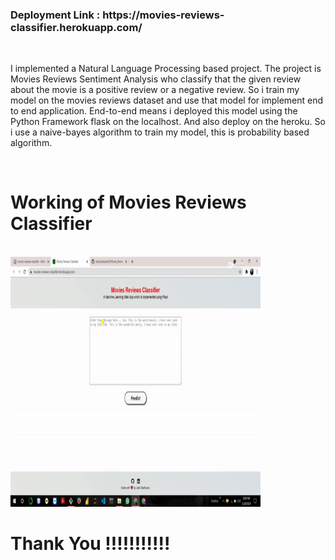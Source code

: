 

<h3> Deployment Link : https://movies-reviews-classifier.herokuapp.com/ </h3>
<br>

I implemented a Natural Language Processing based project. The project is Movies Reviews Sentiment Analysis who classify that the given review about the movie is a positive review or a negative review. So i train my model on the movies reviews dataset and use that model for implement end to end application. End-to-end means i deployed this model using the Python Framework flask on the localhost. And also deploy on the heroku. So i use a naive-bayes algorithm to train my model, this is probability based algorithm.

<br>
<h1> Working of Movies Reviews Classifier</h1>
<br>
<img class="gif" src="img/work.gif" alt="happy Image" , height="400" , width="400">
<br>
<h1> Thank You !!!!!!!!!!!</h1>
